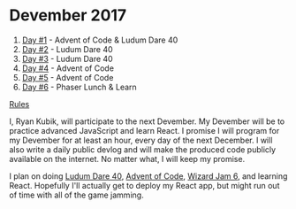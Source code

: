# Devember 2017
1. [Day #1](1/README.md) - Advent of Code & Ludum Dare 40
2. [Day #2](2/README.md) - Ludum Dare 40
3. [Day #3](3/README.md) - Ludum Dare 40
4. [Day #4](4/README.md) - Advent of Code
5. [Day #5](5/README.md) - Advent of Code
6. [Day #6](6/README.md) - Phaser Lunch & Learn


[Rules](http://devember.org/rules)

I, Ryan Kubik, will participate to the next Devember. My Devember will be to practice advanced JavaScript and learn React. I promise I will program for my Devember for at least an hour, every day of the next December. I will also write a daily public devlog and will make the produced code publicly available on the internet. No matter what, I will keep my promise. 

I plan on doing [Ludum Dare 40](https://ldjam.com/events/ludum-dare/40/), [Advent of Code](https://adventofcode.com/), [Wizard Jam 6](https://itch.io/jam/wizard-jam-6), and learning React. Hopefully I'll actually get to deploy my React app, but might run out of time with all of the game jamming.
